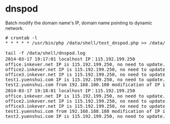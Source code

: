 dnspod
======

Batch modify the domain name's IP, domain name pointing to dynamic network.

<pre>
# crontab -l
* * * * * /usr/bin/php /data/shell/test_dnspod.php >> /data/shell/dnspod.log 2>&1 &

tail -f /data/shell/dnspod.log
2014-03-17 19:17:01 localhost IP：115.192.199.250
office.inkever.net IP is 115.192.199.250, no need to update.
office2.inkever.net IP is 115.192.199.250, no need to update.
office3.inkever.net IP is 115.192.199.250, no need to update.
test1.yuenshui.com IP is 115.192.199.250, no need to update.
test2.yuenshui.com from 192.168.100.100 modification of IP is 115.192.199.250, success.
2014-03-17 19:18:01 localhost IP：115.192.199.250
office.inkever.net IP is 115.192.199.250, no need to update.
office2.inkever.net IP is 115.192.199.250, no need to update.
office3.inkever.net IP is 115.192.199.250, no need to update.
test1.yuenshui.com from 192.168.188.188 modification of IP is 115.192.199.250, success.
test2.yuenshui.com IP is 115.192.199.250, no need to update.
</pre>
